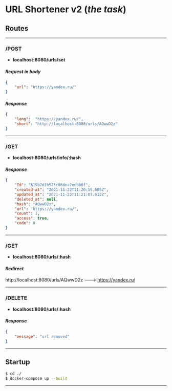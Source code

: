# URL Shortener v2 (*the task*)

## Routes

 ***

### /POST

- **localhost:8080/urls/set**

#### *Request in body*

```json
{
    "url": "https://yandex.ru/"
}
```

#### *Response*

```json
{
    "long":  "https://yandex.ru/",
    "short": "http://localhost:8080/urls/AQwwD2z"
}
```

***

### /GET

- **localhost:8080/urls/info/:hash**

#### *Response*

```json
{
    "Id": "619b7d1b525c86dea2ecb00f",
    "created-at": "2021-11-22T11:20:59.505Z",
    "updated_at": "2021-11-22T11:21:07.612Z",
    "deleted_at": null,
    "hash": "AQwwD2z",
    "url": "https://yandex.ru/",
    "count": 1,
    "access": true,
    "code": 0
}
```

 ***

### /GET

- **localhost:8080/urls/:hash**

#### *Redirect*

http://localhost:8080/urls/AQwwD2z ---> https://yandex.ru/

 ***

### /DELETE

- **localhost:8080/urls/:hash**

#### *Response*

```json
{
    "message": "url removed"
}
```

 ***

## Startup

```sh
$ cd ./
$ docker-compose up --build
```
 ***
